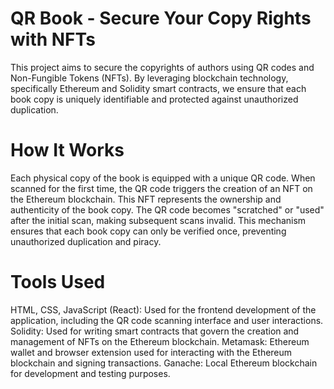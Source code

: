 # QR Book - Secure Your Copy Rights with NFTs
This project aims to secure the copyrights of authors using QR codes and Non-Fungible Tokens (NFTs). By leveraging blockchain technology, specifically Ethereum and Solidity smart contracts, we ensure that each book copy is uniquely identifiable and protected against unauthorized duplication.

# How It Works
Each physical copy of the book is equipped with a unique QR code. When scanned for the first time, the QR code triggers the creation of an NFT on the Ethereum blockchain. This NFT represents the ownership and authenticity of the book copy. The QR code becomes "scratched" or "used" after the initial scan, making subsequent scans invalid. This mechanism ensures that each book copy can only be verified once, preventing unauthorized duplication and piracy.

# Tools Used
HTML, CSS, JavaScript (React): Used for the frontend development of the application, including the QR code scanning interface and user interactions.
Solidity: Used for writing smart contracts that govern the creation and management of NFTs on the Ethereum blockchain.
Metamask: Ethereum wallet and browser extension used for interacting with the Ethereum blockchain and signing transactions.
Ganache: Local Ethereum blockchain for development and testing purposes.
